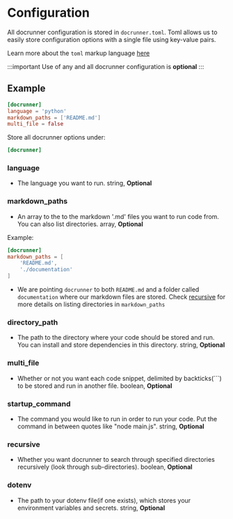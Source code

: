 # Configuration

All docrunner configuration is stored in `docrunner.toml`. Toml allows us to easily
store configuration options with a single file using key-value pairs.

Learn more about the `toml` markup language [here](https://toml.io/en/)

:::important
Use of any and all docrunner configuration is **optional**
:::

## Example
```toml
[docrunner]
language = 'python'
markdown_paths = ['README.md']
multi_file = false
```

Store all docrunner options under:
```toml
[docrunner]
```

### language
- The language you want to run. string, **Optional**

### markdown_paths
- An array to the to the markdown '.md' files you want to run code from.
You can also list directories. array, **Optional**

Example:
```toml
[docrunner]
markdown_paths = [
    'README.md',
    './documentation'
]
```
- We are pointing `docrunner` to both `README.md` and a folder called `documentation`
where our markdown files are stored. Check [recursive](#recursive) for more details
on listing directories in `markdown_paths`

### directory_path
- The path to the directory where your code should be stored and run. You can
install and store dependencies in this directory. string, **Optional**

### multi_file
- Whether or not you want each code snippet, delimited by backticks(\```)
to be stored and run in another file. boolean, **Optional**

### startup_command
- The command you would like to run in order to run  your code. Put the command in
between quotes like "node main.js". string, **Optional**

### recursive
- Whether you want docrunner to search through specified directories recursively
(look through sub-directories). boolean, **Optional**

### dotenv
- The path to your dotenv file(if one exists), which stores your environment variables
and secrets. string, **Optional**
